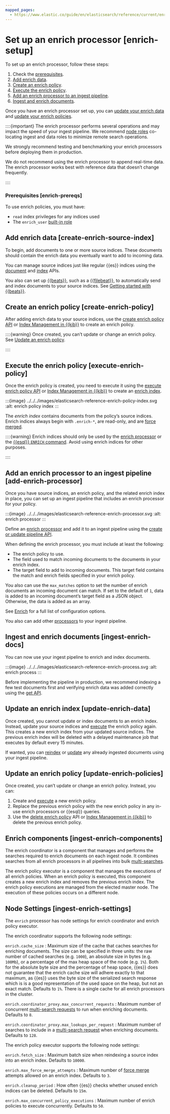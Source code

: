 ```yaml
---
mapped_pages:
  - https://www.elastic.co/guide/en/elasticsearch/reference/current/enrich-setup.html
---
```


# Set up an enrich processor [enrich-setup]

To set up an enrich processor, follow these steps:

1. Check the [prerequisites](#enrich-prereqs).
2. [Add enrich data](#create-enrich-source-index).
3. [Create an enrich policy](#create-enrich-policy).
4. [Execute the enrich policy](#execute-enrich-policy).
5. [Add an enrich processor to an ingest pipeline](#add-enrich-processor).
6. [Ingest and enrich documents](#ingest-enrich-docs).

Once you have an enrich processor set up, you can [update your enrich data](#update-enrich-data) and [update your enrich policies](#update-enrich-policies).

::::{important}
The enrich processor performs several operations and may impact the speed of your ingest pipeline. We recommend [node roles](asciidocalypse://docs/elasticsearch/docs/reference/elasticsearch/configuration-reference/node-settings.md) co-locating ingest and data roles to minimize remote search operations.

We strongly recommend testing and benchmarking your enrich processors before deploying them in production.

We do not recommend using the enrich processor to append real-time data. The enrich processor works best with reference data that doesn’t change frequently.

::::



### Prerequisites [enrich-prereqs]

To use enrich policies, you must have:

* `read` index privileges for any indices used
* The `enrich_user` [built-in role](../../../deploy-manage/users-roles/cluster-or-deployment-auth/built-in-roles.md)

## Add enrich data [create-enrich-source-index]

To begin, add documents to one or more source indices. These documents should contain the enrich data you eventually want to add to incoming data.

You can manage source indices just like regular {{es}} indices using the [document](https://www.elastic.co/docs/api/doc/elasticsearch/group/endpoint-document) and [index](https://www.elastic.co/docs/api/doc/elasticsearch/group/endpoint-indices) APIs.

You also can set up [{{beats}}](asciidocalypse://docs/beats/docs/reference/ingestion-tools/index.md), such as a [{{filebeat}}](asciidocalypse://docs/beats/docs/reference/ingestion-tools/beats-filebeat/filebeat-installation-configuration.md), to automatically send and index documents to your source indices. See [Getting started with {{beats}}](https://www.elastic.co/guide/en/beats/libbeat/current/getting-started.html).


## Create an enrich policy [create-enrich-policy]

After adding enrich data to your source indices, use the [create enrich policy API](https://www.elastic.co/docs/api/doc/elasticsearch/operation/operation-enrich-put-policy) or [Index Management in {{kib}}](../../lifecycle/index-lifecycle-management/index-management-in-kibana.md#manage-enrich-policies) to create an enrich policy.

::::{warning}
Once created, you can’t update or change an enrich policy. See [Update an enrich policy](#update-enrich-policies).

::::



## Execute the enrich policy [execute-enrich-policy]

Once the enrich policy is created, you need to execute it using the [execute enrich policy API](https://www.elastic.co/docs/api/doc/elasticsearch/operation/operation-enrich-execute-policy) or [Index Management in {{kib}}](../../lifecycle/index-lifecycle-management/index-management-in-kibana.md#manage-enrich-policies) to create an [enrich index](data-enrichment.md#enrich-index).

:::{image} ../../../images/elasticsearch-reference-enrich-policy-index.svg
:alt: enrich policy index
:::

The *enrich index* contains documents from the policy’s source indices. Enrich indices always begin with `.enrich-*`, are read-only, and are [force merged](https://www.elastic.co/docs/api/doc/elasticsearch/operation/operation-indices-forcemerge).

::::{warning}
Enrich indices should only be used by the [enrich processor](asciidocalypse://docs/elasticsearch/docs/reference/ingestion-tools/enrich-processor/enrich-processor.md) or the [{{esql}} `ENRICH` command](asciidocalypse://docs/elasticsearch/docs/reference/query-languages/esql-commands.md#esql-enrich). Avoid using enrich indices for other purposes.

::::



## Add an enrich processor to an ingest pipeline [add-enrich-processor]

Once you have source indices, an enrich policy, and the related enrich index in place, you can set up an ingest pipeline that includes an enrich processor for your policy.

:::{image} ../../../images/elasticsearch-reference-enrich-processor.svg
:alt: enrich processor
:::

Define an [enrich processor](https://www.elastic.co/guide/en/elasticsearch/reference/current/enrich-processor.html) and add it to an ingest pipeline using the [create or update pipeline API](https://www.elastic.co/docs/api/doc/elasticsearch/operation/operation-ingest-put-pipeline).

When defining the enrich processor, you must include at least the following:

* The enrich policy to use.
* The field used to match incoming documents to the documents in your enrich index.
* The target field to add to incoming documents. This target field contains the match and enrich fields specified in your enrich policy.

You also can use the `max_matches` option to set the number of enrich documents an incoming document can match. If set to the default of `1`, data is added to an incoming document’s target field as a JSON object. Otherwise, the data is added as an array.

See [Enrich](https://www.elastic.co/guide/en/elasticsearch/reference/current/enrich-processor.html) for a full list of configuration options.

You also can add other [processors](asciidocalypse://docs/elasticsearch/docs/reference/ingestion-tools/enrich-processor/index.md) to your ingest pipeline.


## Ingest and enrich documents [ingest-enrich-docs]

You can now use your ingest pipeline to enrich and index documents.

:::{image} ../../../images/elasticsearch-reference-enrich-process.svg
:alt: enrich process
:::

Before implementing the pipeline in production, we recommend indexing a few test documents first and verifying enrich data was added correctly using the [get API](https://www.elastic.co/docs/api/doc/elasticsearch/operation/operation-get).


## Update an enrich index [update-enrich-data]

Once created, you cannot update or index documents to an enrich index. Instead, update your source indices and [execute](https://www.elastic.co/docs/api/doc/elasticsearch/operation/operation-enrich-execute-policy) the enrich policy again. This creates a new enrich index from your updated source indices. The previous enrich index will be deleted with a delayed maintenance job that executes by default every 15 minutes.

If wanted, you can [reindex](https://www.elastic.co/docs/api/doc/elasticsearch/operation/operation-reindex) or [update](https://www.elastic.co/docs/api/doc/elasticsearch/operation/operation-update-by-query) any already ingested documents using your ingest pipeline.


## Update an enrich policy [update-enrich-policies]

Once created, you can’t update or change an enrich policy. Instead, you can:

1. Create and [execute](https://www.elastic.co/docs/api/doc/elasticsearch/operation/operation-enrich-execute-policy) a new enrich policy.
2. Replace the previous enrich policy with the new enrich policy in any in-use enrich processors or {{esql}} queries.
3. Use the [delete enrich policy](https://www.elastic.co/docs/api/doc/elasticsearch/operation/operation-enrich-delete-policy) API or [Index Management in {{kib}}](../../lifecycle/index-lifecycle-management/index-management-in-kibana.md#manage-enrich-policies) to delete the previous enrich policy.


## Enrich components [ingest-enrich-components]

The enrich coordinator is a component that manages and performs the searches required to enrich documents on each ingest node. It combines searches from all enrich processors in all pipelines into bulk [multi-searches](https://www.elastic.co/docs/api/doc/elasticsearch/operation/operation-msearch).

The enrich policy executor is a component that manages the executions of all enrich policies. When an enrich policy is executed, this component creates a new enrich index and removes the previous enrich index. The enrich policy executions are managed from the elected master node. The execution of these policies occurs on a different node.


## Node Settings [ingest-enrich-settings]

The `enrich` processor has node settings for enrich coordinator and enrich policy executor.

The enrich coordinator supports the following node settings:

`enrich.cache_size`
:   Maximum size of the cache that caches searches for enriching documents. The size can be specified in three units: the raw number of cached searches (e.g. `1000`), an absolute size in bytes (e.g. `100Mb`), or a percentage of the max heap space of the node (e.g. `1%`). Both for the absolute byte size and the percentage of heap space, {{es}} does not guarantee that the enrich cache size will adhere exactly to that maximum, as {{es}} uses the byte size of the serialized search response which is is a good representation of the used space on the heap, but not an exact match. Defaults to `1%`. There is a single cache for all enrich processors in the cluster.

`enrich.coordinator_proxy.max_concurrent_requests`
:   Maximum number of concurrent [multi-search requests](https://www.elastic.co/docs/api/doc/elasticsearch/operation/operation-msearch) to run when enriching documents. Defaults to `8`.

`enrich.coordinator_proxy.max_lookups_per_request`
:   Maximum number of searches to include in a [multi-search request](https://www.elastic.co/docs/api/doc/elasticsearch/operation/operation-msearch) when enriching documents. Defaults to `128`.

The enrich policy executor supports the following node settings:

`enrich.fetch_size`
:   Maximum batch size when reindexing a source index into an enrich index. Defaults to `10000`.

`enrich.max_force_merge_attempts`
:   Maximum number of [force merge](https://www.elastic.co/docs/api/doc/elasticsearch/operation/operation-indices-forcemerge) attempts allowed on an enrich index. Defaults to `3`.

`enrich.cleanup_period`
:   How often {{es}} checks whether unused enrich indices can be deleted. Defaults to `15m`.

`enrich.max_concurrent_policy_executions`
:   Maximum number of enrich policies to execute concurrently. Defaults to `50`.


